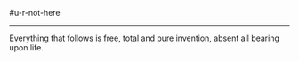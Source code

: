 #u-r-not-here
- --
Everything that follows is free, total and pure invention, absent all bearing upon life.
